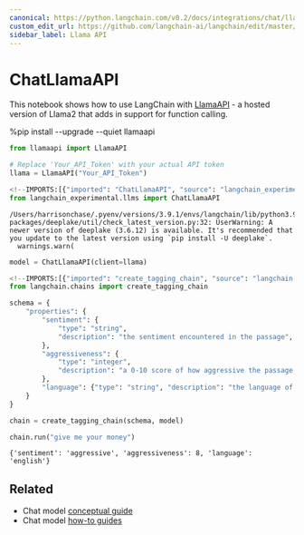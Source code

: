 ```yaml
---
canonical: https://python.langchain.com/v0.2/docs/integrations/chat/llama_api/
custom_edit_url: https://github.com/langchain-ai/langchain/edit/master/docs/docs/integrations/chat/llama_api.ipynb
sidebar_label: Llama API
---
```


# ChatLlamaAPI

This notebook shows how to use LangChain with [LlamaAPI](https://llama-api.com/) - a hosted version of Llama2 that adds in support for function calling.

%pip install --upgrade --quiet  llamaapi

```python
from llamaapi import LlamaAPI

# Replace 'Your_API_Token' with your actual API token
llama = LlamaAPI("Your_API_Token")
```

```python
<!--IMPORTS:[{"imported": "ChatLlamaAPI", "source": "langchain_experimental.llms", "docs": "https://api.python.langchain.com/en/latest/llms/langchain_experimental.llms.llamaapi.ChatLlamaAPI.html", "title": "ChatLlamaAPI"}]-->
from langchain_experimental.llms import ChatLlamaAPI
```
```output
/Users/harrisonchase/.pyenv/versions/3.9.1/envs/langchain/lib/python3.9/site-packages/deeplake/util/check_latest_version.py:32: UserWarning: A newer version of deeplake (3.6.12) is available. It's recommended that you update to the latest version using `pip install -U deeplake`.
  warnings.warn(
```

```python
model = ChatLlamaAPI(client=llama)
```

```python
<!--IMPORTS:[{"imported": "create_tagging_chain", "source": "langchain.chains", "docs": "https://api.python.langchain.com/en/latest/chains/langchain.chains.openai_functions.tagging.create_tagging_chain.html", "title": "ChatLlamaAPI"}]-->
from langchain.chains import create_tagging_chain

schema = {
    "properties": {
        "sentiment": {
            "type": "string",
            "description": "the sentiment encountered in the passage",
        },
        "aggressiveness": {
            "type": "integer",
            "description": "a 0-10 score of how aggressive the passage is",
        },
        "language": {"type": "string", "description": "the language of the passage"},
    }
}

chain = create_tagging_chain(schema, model)
```

```python
chain.run("give me your money")
```

```output
{'sentiment': 'aggressive', 'aggressiveness': 8, 'language': 'english'}
```

## Related

- Chat model [conceptual guide](/docs/concepts/#chat-models)
- Chat model [how-to guides](/docs/how_to/#chat-models)